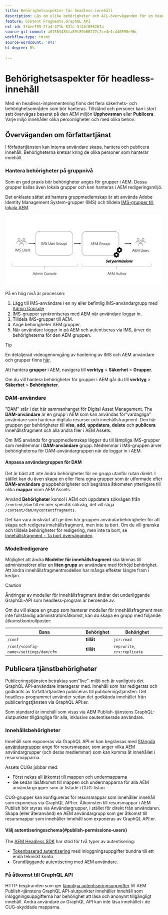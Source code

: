 ```yaml
---
title: Behörighetsaspekter för headless-innehåll
description: Läs om olika behörigheter och ACL-överväganden för en headless-implementering med Adobe Experience Manager. Förstå de olika personifieringsnivåer och behörighetsnivåer som krävs för både författarmiljön och publiceringsmiljön.
feature: Content Fragments,GraphQL API
exl-id: 3fbee755-2fa4-471b-83fc-3f4bf056267a
source-git-commit: a01583483fa89f89b60277c2ce4e1c440590e96c
workflow-type: tm+mt
source-wordcount: '841'
ht-degree: 0%

---
```


# Behörighetsaspekter för headless-innehåll

Med en headless-implementering finns det flera säkerhets- och behörighetsområden som bör hanteras. Tillstånd och personer kan i stort sett övervägas baserat på den AEM miljön **Upphovsman** eller **Publicera**. Varje miljö innehåller olika personligheter och med olika behov.

## Överväganden om författartjänst

I författartjänsten kan interna användare skapa, hantera och publicera innehåll. Behörigheterna kretsar kring de olika personer som hanterar innehåll.

### Hantera behörigheter på gruppnivå

Som en god praxis bör behörigheter anges för grupper i AEM. Dessa grupper kallas även lokala grupper och kan hanteras i AEM redigeringsmiljö.

Det enklaste sättet att hantera gruppmedlemskap är att använda Adobe Identity Management System-grupper (IMS) och tilldela [IMS-grupper till lokala AEM](https://experienceleague.adobe.com/docs/experience-manager-cloud-service/content/security/ims-support.html?lang=en#managing-permissions-in-aem).

![Behörighetsflöde för Admin Console](assets/admin-console-aem-group-permissions.png)

På en hög nivå är processen:

1. Lägg till IMS-användare i en ny eller befintlig IMS-användargrupp med [Admin Console](https://adminconsole.adobe.com/)
1. IMS-grupper synkroniseras med AEM när användare loggar in.
1. Tilldela IMS-grupper till AEM.
1. Ange behörigheter AEM grupper.
1. När användare loggar in på AEM och autentiseras via IMS, ärver de behörigheterna för den AEM gruppen.

>[!TIP]
>
> En detaljerad videogenomgång av hantering av IMS och AEM användare och grupper finns [här](https://experienceleague.adobe.com/docs/experience-manager-learn/cloud-service/accessing/overview.html).

Att hantera **grupper** i AEM, navigera till **verktyg** > **Säkerhet** > **Grupper**.

Om du vill hantera behörigheter för grupper i AEM går du till **verktyg** > **Säkerhet** > **Behörigheter**.

### DAM-användare

&quot;DAM&quot; står i det här sammanhanget för Digital Asset Management. The **DAM-användare** är en grupp i AEM som kan användas för&quot;vardagliga&quot; användare som hanterar digitala resurser och innehållsfragment. Den här gruppen ger behörigheter till **visa**, **add**, **uppdatera**, **delete** och **publicera** Innehållsfragment och alla andra filer i AEM Assets.

Om IMS används för gruppmedlemskap lägger du till lämpliga IMS-grupper som medlemmar i **DAM-användare** grupp. Medlemmar i IMS-gruppen ärver behörigheterna för DAM-användargruppen när de loggar in i AEM.

#### Anpassa användargruppen för DAM

Det är bäst att inte ändra behörigheter för en grupp utanför rutan direkt. I stället kan du även skapa en eller flera egna grupper som är utformade efter **DAM-användare** gruppbehörigheter och begränsa åtkomsten ytterligare till olika **mappar** inom AEM Assets.

Använd **Behörigheter** konsol i AEM och uppdatera sökvägen från `/content/dam` till en mer specifik sökväg, det vill säga `/content/dam/mycontentfragments`.

Det kan vara önskvärt att ge den här gruppen användarbehörigheter för att skapa och redigera innehållsfragment, men inte ta bort. Om du vill granska och tilldela behörigheter för redigering, men inte ta bort, se [Innehållsfragment - Ta bort överväganden](/help/sites-cloud/administering/content-fragments/content-fragments-delete.md).

### Modellredigerare

Möjlighet att ändra **Modeller för innehållsfragment** ska lämnas till administratörer eller en **liten grupp** av användare med förhöjd behörighet. Att ändra innehållsfragmentmodellen har många effekter längre fram i kedjan.

>[!CAUTION]
>
>Ändringar av modeller för innehållsfragment ändrar det underliggande GraphQL-API som headless-program är beroende av.

Om du vill skapa en grupp som hanterar modeller för innehållsfragment men inte fullständig administratörsåtkomst, kan du skapa en grupp med följande åtkomstkontrollposter:

| Bana | Behörighet | Behörighet |
|-----| -------------| ---------|
| `/conf` | **tillåt** | `jcr:read` |
| `/conf/<config-name>/settings/dam/cfm` | **tillåt** | `rep:write`, `crx:replicate` |

## Publicera tjänstbehörigheter

Publiceringstjänsten betraktas som&quot;live&quot;-miljö och är vanligtvis det GraphQL API-användare interagerar med. Innehåll som har redigerats och godkänts av författartjänsten publiceras till publiceringstjänsten. Det headless-programmet använder sedan det godkända innehållet från publiceringstjänsten via GraphQL API:er.

Som standard är innehåll som visas via AEM Publish-tjänstens GraphQL-slutpunkter tillgängliga för alla, inklusive oautentiserade användare.

### Innehållsbehörigheter

Innehåll som exponeras via GraphQL API:er kan begränsas med [Stängda användargrupper](https://experienceleague.adobe.com/docs/experience-manager-learn/assets/advanced/closed-user-groups.html) ange för resursmappar, som anger vilka AEM användargrupper (och deras medlemmar) som kan komma åt innehållet i resursmapparna.

Assets CUGs jobbar med:

* Först nekas all åtkomst till mappen och undermapparna
* Ge sedan läsåtkomst till mappen och undermapparna för alla AEM användargrupper som är listade i CUG-listan

CUG-grupper kan konfigureras för resursmappar som innehåller innehåll som exponeras via GraphQL API:er. Åtkomsten till resursmappar i AEM Publish bör styras via Användargrupper, i stället för direkt från användaren. Skapa (eller återanvänd) en AEM användargrupp som ger åtkomst till resursmappar som innehåller innehåll som exponeras av GraphQL API:er.

#### Välj autentiseringsschema{#publish-permissions-users}

The [AEM Headless SDK](https://github.com/adobe/aem-headless-client-js#create-aemheadless-client) har stöd för två typer av autentisering:

* [Tokenbaserad autentisering](/help/implementing/developing/introduction/generating-access-tokens-for-server-side-apis.md) med inloggningsuppgifter bundna till ett enda tekniskt konto.
* Grundläggande autentisering med AEM användare.

### Få åtkomst till GraphQL API

HTTP-begäranden som ger [lämpliga autentiseringsuppgifter](https://github.com/adobe/aem-headless-client-js#create-aemheadless-client) till AEM Publish-tjänstens GraphQL API-slutpunkter innehåller innehåll som inloggningsuppgifterna har behörighet att läsa och anonymt tillgängligt innehåll. Andra användare av GraphQL API kan inte läsa innehållet i de CUG-skyddade mapparna.
